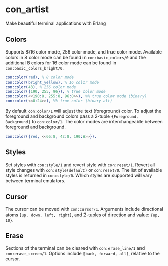 # con_artist
Make beautiful terminal applications with Erlang

## Colors

Supports 8/16 color mode, 256 color mode, and true color mode. Available colors in 8 color mode can be found in `con:basic_colors/0` and the additional 8 colors for 16 color mode can be found in `con:basic_colors_bright/0`.

``` erlang
con:color(red), % 8 color mode 
con:color(bright_yellow), % 16 color mode 
con:color(43), % 256 color mode 
con:color({190, 255, 96}), % true color mode 
con:color(<<190:8, 255:8, 96:8>>), %% true color mode (binary)
con:color(<<0:24>>), %% true color (binary-alt)
```

By default `con:color/1` will adjust the text (foreground) color. To adjust the foreground and background colors pass a 2-tuple `{Foreground, Background}` to `con:color/1`. The color modes are interchangeable between foreground and background.

``` erlang
con:color({red, <<66:8, 42:8, 190:8>>}).
```

## Styles

Set styles with `con:style/1` and revert style with `con:reset/1`. Revert all style changes with `con:style(default)` or `con:reset/0`. The list of available styles is returned in `con:style/0`. Which styles are supported will vary between terminal emulators.

## Cursor 

The cursor can be moved with `con:cursor/1`. Arguments include directional atoms `[up, down, left, right]`, and 2-tuples of direction and value: `{up, 10}`.

## Erase 

Sections of the terminal can be cleared with `con:erase_line/1` and `con:erase_screen/1`. Options include `[back, forward, all]`, relative to the cursor.
